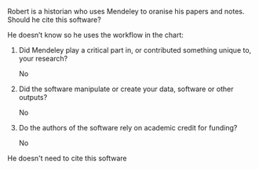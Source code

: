 Robert is a historian who uses Mendeley to oranise his papers and notes. Should he cite this software?

He doesn’t know so he uses the workflow in the chart:

1. Did Mendeley play a critical part in, or contributed something unique to, your research?

    No

2. Did the software manipulate or create your data, software or other outputs?

    No

3. Do the authors of the software rely on academic credit for funding?

    No

He doesn't need to cite this software
